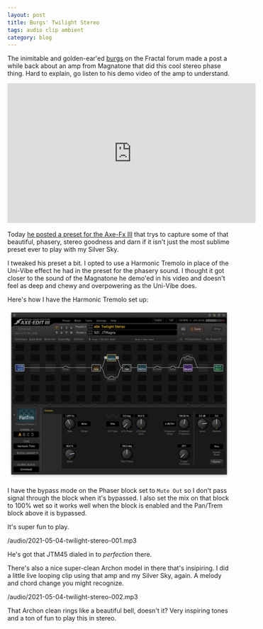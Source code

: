```yaml
---
layout: post
title: Burgs' Twilight Stereo
tags: audio clip ambient
category: blog
---
```


The inimitable and golden-ear'ed [burgs](https://forum.fractalaudio.com/members/burgs.31425/) on the Fractal forum made a post a while back about an amp from Magnatone that did this cool stereo phase thing. Hard to explain, go listen to his demo video of the amp to understand.

<iframe width="560" height="315" src="https://www.youtube.com/embed/p-pIPs0Yiio" title="YouTube video player" frameborder="0" allow="accelerometer; autoplay; clipboard-write; encrypted-media; gyroscope; picture-in-picture" allowfullscreen></iframe>

Today [he posted a preset for the Axe-Fx III](https://forum.fractalaudio.com/threads/stereo-harmonic-tremolo.150876/page-2#post-2086983) that trys to capture some of that beautiful, phasery, stereo goodness and darn if it isn't just the most sublime preset ever to play with my Silver Sky.

I tweaked his preset a bit. I opted to use a Harmonic Tremolo in place of the Uni-Vibe effect he had in the preset for the phasery sound. I thought it got closer to the sound of the Magnatone he demo'ed in his video and doesn't feel as deep and chewy and overpowering as the Uni-Vibe does.

Here's how I have the Harmonic Tremolo set up:

![Harmonic Tremolo Setup](/images/twilight-stereo-harmonic-tremolo.png)

I have the bypass mode on the Phaser block set to `Mute Out` so I don't pass signal through the block when it's bypassed. I also set the mix on that block to 100% wet so it works well when the block is enabled and the Pan/Trem block above it is bypassed.

It's super fun to play.

/audio/2021-05-04-twilight-stereo-001.mp3

He's got that JTM45 dialed in to _perfection_ there.

There's also a nice super-clean Archon model in there that's insipiring. I did a little live looping clip using that amp and my Silver Sky, again. A melody and chord change you might recognize.

/audio/2021-05-04-twilight-stereo-002.mp3

That Archon clean rings like a beautiful bell, doesn't it? Very inspiring tones and a ton of fun to play this in stereo.
